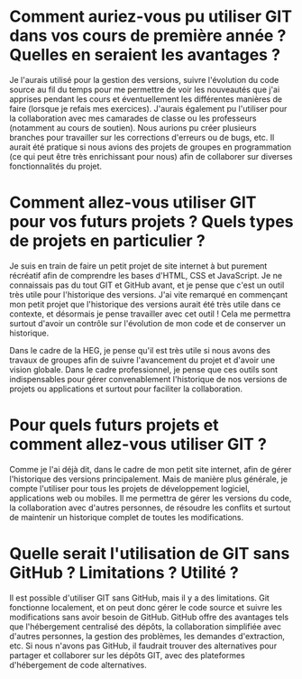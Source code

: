 # Comment auriez-vous pu utiliser GIT dans vos cours de première année ? Quelles en seraient les avantages ?
Je l'aurais utilisé pour la gestion des versions, suivre l'évolution du code source au fil du temps pour me permettre de voir les nouveautés que j'ai apprises pendant les cours et éventuellement les différentes manières de faire (lorsque je refais mes exercices). J'aurais également pu l'utiliser pour la collaboration avec mes camarades de classe ou les professeurs (notamment au cours de soutien). Nous aurions pu créer plusieurs branches pour travailler sur les corrections d'erreurs ou de bugs, etc. Il aurait été pratique si nous avions des projets de groupes en programmation (ce qui peut être très enrichissant pour nous) afin de collaborer sur diverses fonctionnalités du projet.

# Comment allez-vous utiliser GIT pour vos futurs projets ? Quels types de projets en particulier ?
Je suis en train de faire un petit projet de site internet à but purement récréatif afin de comprendre les bases d'HTML, CSS et JavaScript. Je ne connaissais pas du tout GIT et GitHub avant, et je pense que c'est un outil très utile pour l'historique des versions. J'ai vite remarqué en commençant mon petit projet que l'historique des versions aurait été très utile dans ce contexte, et désormais je pense travailler avec cet outil ! Cela me permettra surtout d'avoir un contrôle sur l'évolution de mon code et de conserver un historique.

Dans le cadre de la HEG, je pense qu'il est très utile si nous avons des travaux de groupes afin de suivre l'avancement du projet et d'avoir une vision globale. Dans le cadre professionnel, je pense que ces outils sont indispensables pour gérer convenablement l'historique de nos versions de projets ou applications et surtout pour faciliter la collaboration.

# Pour quels futurs projets et comment allez-vous utiliser GIT ?
Comme je l'ai déjà dit, dans le cadre de mon petit site internet, afin de gérer l'historique des versions principalement. Mais de manière plus générale, je compte l'utiliser pour tous les projets de développement logiciel, applications web ou mobiles. Il me permettra de gérer les versions du code, la collaboration avec d'autres personnes, de résoudre les conflits et surtout de maintenir un historique complet de toutes les modifications.

# Quelle serait l'utilisation de GIT sans GitHub ? Limitations ? Utilité ?
Il est possible d'utiliser GIT sans GitHub, mais il y a des limitations. Git fonctionne localement, et on peut donc gérer le code source et suivre les modifications sans avoir besoin de GitHub. GitHub offre des avantages tels que l'hébergement centralisé des dépôts, la collaboration simplifiée avec d'autres personnes, la gestion des problèmes, les demandes d'extraction, etc. Si nous n'avons pas GitHub, il faudrait trouver des alternatives pour partager et collaborer sur les dépôts GIT, avec des plateformes d'hébergement de code alternatives.
